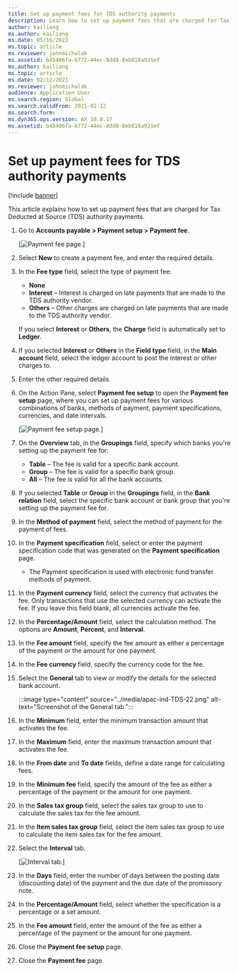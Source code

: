 ```yaml
---
title: Set up payment fees for TDS authority payments
description: Learn how to set up payment fees that are charged for Tax Deducted at Source (TDS) authority payments, including a step-by-step process.
author: kailiang
ms.author: kailiang
ms.date: 05/16/2023
ms.topic: article
ms.reviewer: johnmichalak
ms.assetid: b4b406fa-b772-44ec-8dd8-8eb818a921ef
ms.author: kailiang
ms.topic: article
ms.date: 02/12/2021
ms.reviewer: johnmichalak
audience: Application User
ms.search.region: Global
ms.search.validFrom: 2021-02-12
ms.search.form: 
ms.dyn365.ops.version: AX 10.0.17
ms.assetid: b4b406fa-b772-44ec-8dd8-8eb818a921ef
---
```


# Set up payment fees for TDS authority payments

[!include [banner](../../includes/banner.md)]

This article explains how to set up payment fees that are charged for Tax Deducted at Source (TDS) authority payments.

1. Go to **Accounts payable \> Payment setup \> Payment fee**.

    [![Payment fee page.](../media/apac-ind-TDS-28.png)]

3. Select **New** to create a payment fee, and enter the required details.
4. In the **Fee type** field, select the type of payment fee:

    - **None**
    - **Interest** – Interest is charged on late payments that are made to the TDS authority vendor.
    - **Others** – Other charges are charged on late payments that are made to the TDS authority vendor.

    If you select **Interest** or **Others**, the **Charge** field is automatically set to **Ledger**.

5. If you selected **Interest** or **Others** in the **Field type** field, in the **Main account** field, select the ledger account to post the interest or other charges to.
6. Enter the other required details.
7. On the Action Pane, select **Payment fee setup** to open the **Payment fee setup** page, where you can set up payment fees for various combinations of banks, methods of payment, payment specifications, currencies, and date intervals.

    [![Payment fee setup page.](../media/apac-ind-TDS-21.png)]

7. On the **Overview** tab, in the **Groupings** field, specify which banks you're setting up the payment fee for:

    - **Table** – The fee is valid for a specific bank account.
    - **Group** – The fee is valid for a specific bank group.
    - **All** – The fee is valid for all the bank accounts.

10. If you selected **Table** or **Group** in the **Groupings** field, in the **Bank relation** field, select the specific bank account or bank group that you're setting up the payment fee for.
11. In the **Method of payment** field, select the method of payment for the payment of fees.
12. In the **Payment specification** field, select or enter the payment specification code that was generated on the **Payment specification** page.
    - The Payment specification is used with electronic fund transfer methods of payment.
13. In the **Payment currency** field, select the currency that activates the fee. Only transactions that use the selected currency can activate the fee. If you leave this field blank, all currencies activate the fee.
14. In the **Percentage/Amount** field, select the calculation method. The options are **Amount**, **Percent**, and **Interval**.
15. In the **Fee amount** field, specify the fee amount as either a percentage of the payment or the amount for one payment.
16. In the **Fee currency** field, specify the currency code for the fee.
17. Select the **General** tab to view or modify the details for the selected bank account.

    :::image type="content" source="../media/apac-ind-TDS-22.png" alt-text="Screenshot of the General tab."::: 

16. In the **Minimum** field, enter the minimum transaction amount that activates the fee.
17. In the **Maximum** field, enter the maximum transaction amount that activates the fee.
18. In the **From date** and **To date** fields, define a date range for calculating fees.
19. In the **Minimum fee** field, specify the amount of the fee as either a percentage of the payment or the amount for one payment.
20. In the **Sales tax group** field, select the sales tax group to use to calculate the sales tax for the fee amount.
21. In the **Item sales tax group** field, select the item sales tax group to use to calculate the item sales tax for the fee amount.
22. Select the **Interval** tab. 

    [![Interval tab.](../media/apac-ind-TDS-23.png)]

23. In the **Days** field, enter the number of days between the posting date (discounting date) of the payment and the due date of the promissory note.
24. In the **Percentage/Amount** field, select whether the specification is a percentage or a set amount.
25. In the **Fee amount** field, enter the amount of the fee as either a percentage of the payment or the amount for one payment.
26. Close the **Payment fee setup** page.
27. Close the **Payment fee** page.
